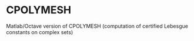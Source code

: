 # CPOLYMESH
Matlab/Octave version of CPOLYMESH (computation of certified Lebesgue constants on complex sets)
